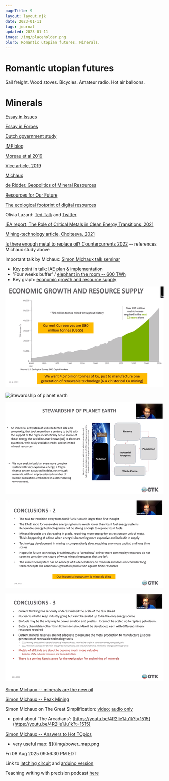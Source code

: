 ```yaml
---
pageTitle: 9
layout: layout.njk
date: 2023-01-11
tags: journal
updated: 2023-01-11
image: /img/placeholder.png
blurb: Romantic utopian futures. Minerals.
---
```


# Romantic utopian futures

Sail freight.
Wood stoves.
Bicycles.
Amateur radio.
Hot air balloons.

# Minerals

[Essay in Issues](https://issues.org/environmental-economic-costs-minerals-solar-wind-batteries-mills/)

[Essay in Forbes](https://www.forbes.com/sites/forbestechcouncil/2022/03/11/the-unseen-minerals-conundrum-of-the-clean-energy-transition/?sh=22871aca21d1)

[Dutch government study](https://www.metabolic.nl/publications/metal-demand-for-renewable-electricity-generation-in-the-netherlands-pdf/)

[IMF blog](https://www.imf.org/en/Blogs/Articles/2021/12/08/metals-demand-from-energy-transition-may-top-current-global-supply)

[Moreau et al 2019](https://www.mdpi.com/2079-9276/8/1/29)

[Vice article, 2019](https://www.vice.com/en/article/a3mavb/we-dont-mine-enough-rare-earth-metals-to-replace-fossil-fuels-with-renewable-energy)

[Michaux](https://www.gtk.fi/en/current/a-bottom-up-insight-reveals-replacing-fossil-fuels-is-even-more-enormous-task-than-thought/)

[de Ridder, Geopolitics of Mineral Resources](https://hcss.nl/wp-content/uploads/2013/08/The_Geopolitics_of_Mineral_Resources_for_Renewable_Energy_Technologies.pdf)

[Resources for Our Future](https://www.cambridge.org/core/books/abs/resources-for-our-future/challenges-ahead/19202F44454CAB830CEE12FC49CED59F)

[The ecological footprint of digital resources](https://www.resilience.org/stories/2020-01-07/the-invisible-and-growing-ecological-footprint-of-digital-technology/)

Olivia Lazard: [Ted Talk](https://www.youtube.com/watch?v=za6dE5JrNB0) and [Twitter](https://twitter.com/olivialazard)

[IEA report, The Role of Critical Metals in Clean Energy Transitions, 2021](https://www.iea.org/reports/the-role-of-critical-minerals-in-clean-energy-transitions)

[Mining-technology article, Cholteeva, 2021](https://www.mining-technology.com/features/lack-of-critical-minerals/)

[Is there enough metal to replace oil? Countercurrents 2022](https://countercurrents.org/2022/08/is-there-enough-metal-to-replace-oil/) -- references Michaux study above

Important talk by Michaux: [Simon Michaux talk seminar](https://www.youtube.com/watch?v=MBVmnKuBocc)

- Key point in talk: [IAE plan & implementation](https://youtu.be/MBVmnKuBocc?t=1690)
- 'Four weeks buffer' / [elephant in the room -- 600 TWh](https://youtu.be/MBVmnKuBocc?t=1924)
- Key graph: [economic growth and resource supply](https://youtu.be/MBVmnKuBocc?t=2681)

![](/img/copper_discovery.png)

![Stewardship of planet earth](https://youtu.be/MBVmnKuBocc?t=2795)

![](/img/stewardship.png)

![](/img/conclusions_1.png)

![](/img/conclusions_2.png)

[Simon Michaux -- minerals are the new oil](https://www.youtube.com/watch?v=uyZVUPU5R0U)

[Simon Michaux -- Peak Mining](https://www.youtube.com/watch?v=TFyTSiCXWEE)

Simon Michaux on The Great Simplification: [video](https://www.youtube.com/watch?v=4R2Iie1Ju1k);  [audio only](https://www.thegreatsimplification.com/episode/49-simon-michaux)
- point about 'The Arcadians': [https://youtu.be/4R2Iie1Ju1k?t=1515](https://youtu.be/4R2Iie1Ju1k?t=1515)

[Simon Michaux -- Answers to Hot TOpics](https://www.youtube.com/watch?v=AdJH3tKjvzM)

- very useful map: ![](/img/power_map.png

Fri 08 Aug 2025 09:56:30 PM EDT

Link to [latching circuit](https://electronoobs.com/eng_circuitos_tut60.php#google_vignette) and [arduino version](https://electronoobs.com/eng_circuitos_tut61.php)

Teaching writing with precision podcast [here](https://x.com/MrZachG/status/1954570637449613434)


